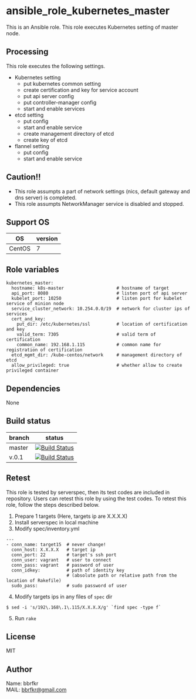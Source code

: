 # ansible_role_kubernetes_master

This is an Ansible role. This role executes Kubernetes setting of master node.

## Processing
This role executes the following settings.

* Kubernetes setting
  * put kubernetes common setting
  * create certification and key for service account
  * put api server config
  * put controller-manager config
  * start and enable services
* etcd setting
  * put config
  * start and enable service
  * create management directory of etcd
  * create key of etcd
* flannel setting
  * put config
  * start and enable service

## Caution!!
* This role assumpts a part of network settings (nics, default gateway and dns server) is completed.
* This role assumpts NetworkManager service is disabled and stopped.

## Support OS

| OS | version |
|----|---------|
|CentOS|7|


## Role variables
```
kubernetes_master:
  hostname: k8s-master                    # hostname of target
  api_port: 8080                          # listen port of api server
  kubelet_port: 10250                     # listen port for kubelet service of minion node
  service_cluster_network: 10.254.0.0/19  # network for cluster ips of services
  cert_and_key:
    put_dir: /etc/kubernetes/ssl          # location of certification and key
    valid_term: 7305                      # valid term of certification
    common_name: 192.168.1.115            # common name for registration of certification
  etcd_mgmt_dir: /kube-centos/network     # management directory of etcd
  allow_privileged: true                  # whether allow to create privileged container   
```

## Dependencies
None

## Build status
|branch|status|
|------|------|
|master|[![Build Status](http://jenkins.bbrfkr.mydns.jp:8088/job/ansible_role_kubernetes_master_master/badge/icon)](http://jenkins.bbrfkr.mydns.jp:8088/job/ansible_role_kubernetes_master_master/)|
|v.0.1 |[![Build Status](http://jenkins.bbrfkr.mydns.jp:8088/job/ansible_role_kubernetes_master_v.0.1/badge/icon)](http://jenkins.bbrfkr.mydns.jp:8088/job/ansible_role_kubernetes_master_v.0.1/)|

## Retest
This role is tested by serverspec, then its test codes are included in repository. Users can retest this role by using the test codes. To retest this role, follow the steps described below.

1. Prepare 1 targets (Here, targets ip are X.X.X.X)
2. Install serverspec in local machine
3. Modify spec/inventory.yml
```
---
- conn_name: target15  # never change!
  conn_host: X.X.X.X   # target ip
  conn_port: 22        # target's ssh port
  conn_user: vagrant   # user to connect
  conn_pass: vagrant   # password of user
  conn_idkey:          # path of identity key 
                       # (absolute path or relative path from the location of Rakefile)
  sudo_pass:           # sudo password of user
```

4. Modify targets ips in any files of `spec` dir
```
$ sed -i 's/192\.168\.1\.115/X.X.X.X/g' `find spec -type f`
```

5. Run `rake`

## License
MIT

## Author
Name: bbrfkr  
MAIL: bbrfkr@gmail.com

